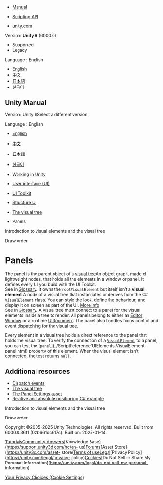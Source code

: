 [](https://docs.unity3d.com)

  * [Manual](../Manual/index.html)
  * [Scripting API](../ScriptReference/index.html)

  * [unity.com](https://unity.com/)

Version: **Unity 6** (6000.0)

  * Supported
  * Legacy

Language : English

  * [English](/Manual/UIE-panels.html)
  * [中文](/cn/current/Manual/UIE-panels.html)
  * [日本語](/ja/current/Manual/UIE-panels.html)
  * [한국어](/kr/current/Manual/UIE-panels.html)

[](https://docs.unity3d.com)

## Unity Manual

Version: Unity 6Select a different version

Language : English

  * [English](/Manual/UIE-panels.html)
  * [中文](/cn/current/Manual/UIE-panels.html)
  * [日本語](/ja/current/Manual/UIE-panels.html)
  * [한국어](/kr/current/Manual/UIE-panels.html)

  * [Working in Unity](working-in-unity.html)
  * [User interface (UI)](UIToolkits.html)
  * [UI Toolkit](UIElements.html)
  * [Structure UI](UIE-structure-ui.html)
  * [The visual tree](UIE-VisualTree-landing.html)
  * Panels

[](UIE-VisualTree.html)

Introduction to visual elements and the visual tree

[](UIE-draw-order.html)

Draw order

# Panels

The panel is the parent object of a [visual tree](UIE-VisualTree.html)An
object graph, made of lightweight nodes, that holds all the elements in a
window or panel. It defines every UI you build with the UI Toolkit.  
See in [Glossary](Glossary.html#Visualtree). It owns the `rootVisualElement`
but itself isn’t a **visual element** A node of a visual tree that
instantiates or derives from the C#
[`VisualElement`](../ScriptReference/UIElements.VisualElement.html) class. You
can style the look, define the behaviour, and display it on screen as part of
the UI. [More info](UIE-VisualTree.html)  
See in [Glossary](Glossary.html#Visualelement). A visual tree must connect to
a panel for the visual elements inside a tree to render. All panels belong to
either an [Editor Window](../ScriptReference/EditorWindow.html) or a runtime
[UIDocument](../ScriptReference/UIElements.UIDocument.html). The panel also
handles focus control and event dispatching for the visual tree.

Every element in a visual tree holds a direct reference to the panel that
holds the visual tree. To verify the connection of a
[`VisualElement`](../ScriptReference/UIElements.VisualElement.html) to a
panel, you can test the [`panel`](../ScriptReference/UIElements.VisualElement-
panel.html) property of this element. When the visual element isn’t connected,
the test returns `null`.

## Additional resources

  * [Dispatch events](UIE-Events-Dispatching.html)
  * [The visual tree](UIE-VisualTree.html)
  * [The Panel Settings asset](UIE-Runtime-Panel-Settings.html)
  * [Relative and absolute positioning C# example](UIE-relative-absolute-positioning-example.html)

[](UIE-VisualTree.html)

Introduction to visual elements and the visual tree

[](UIE-draw-order.html)

Draw order

Copyright ©2005-2025 Unity Technologies. All rights reserved. Built from
6000.0.36f1 (02b661dc617c). Built on: 2025-01-14.

[Tutorials](https://learn.unity.com/)[Community
Answers](https://answers.unity3d.com)[Knowledge
Base](https://support.unity3d.com/hc/en-
us)[Forums](https://forum.unity3d.com)[Asset Store](https://unity3d.com/asset-
store)[Terms of
use](https://docs.unity3d.com/Manual/TermsOfUse.html)[Legal](https://unity.com/legal)[Privacy
Policy](https://unity.com/legal/privacy-
policy)[Cookies](https://unity.com/legal/cookie-policy)[Do Not Sell or Share
My Personal Information](https://unity.com/legal/do-not-sell-my-personal-
information)

[Your Privacy Choices (Cookie Settings)](javascript:void\(0\);)

